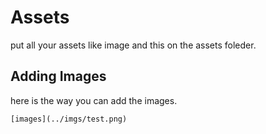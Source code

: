 # Assets

put all your assets like image and this on the assets foleder.

## Adding Images

here is the way you can add the images.

```
[images](../imgs/test.png)
```
